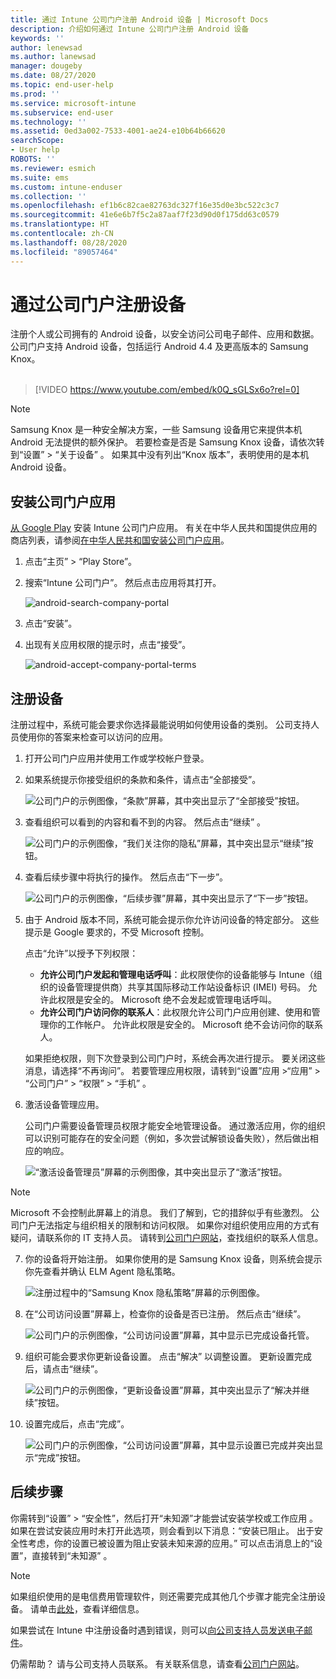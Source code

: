 ```yaml
---
title: 通过 Intune 公司门户注册 Android 设备 | Microsoft Docs
description: 介绍如何通过 Intune 公司门户注册 Android 设备
keywords: ''
author: lenewsad
ms.author: lanewsad
manager: dougeby
ms.date: 08/27/2020
ms.topic: end-user-help
ms.prod: ''
ms.service: microsoft-intune
ms.subservice: end-user
ms.technology: ''
ms.assetid: 0ed3a002-7533-4001-ae24-e10b64b66620
searchScope:
- User help
ROBOTS: ''
ms.reviewer: esmich
ms.suite: ems
ms.custom: intune-enduser
ms.collection: ''
ms.openlocfilehash: ef1b6c82cae82763dc327f16e35d0e3bc522c3c7
ms.sourcegitcommit: 41e6e6b7f5c2a87aaf7f23d90d0f175dd63c0579
ms.translationtype: HT
ms.contentlocale: zh-CN
ms.lasthandoff: 08/28/2020
ms.locfileid: "89057464"
---
```

# <a name="enroll-your-device-with-company-portal"></a>通过公司门户注册设备  
注册个人或公司拥有的 Android 设备，以安全访问公司电子邮件、应用和数据。 公司门户支持 Android 设备，包括运行 Android 4.4 及更高版本的 Samsung Knox。  
</br>
> [!VIDEO https://www.youtube.com/embed/k0Q_sGLSx6o?rel=0]

> [!NOTE]
> Samsung Knox 是一种安全解决方案，一些 Samsung 设备用它来提供本机 Android 无法提供的额外保护。 若要检查是否是 Samsung Knox 设备，请依次转到“设置” > “关于设备” 。 如果其中没有列出“Knox 版本”，表明使用的是本机 Android 设备。  

## <a name="install-company-portal-app"></a>安装公司门户应用  
[从 Google Play](https://play.google.com/store/apps/details?id=com.microsoft.windowsintune.companyportal) 安装 Intune 公司门户应用。 有关在中华人民共和国提供应用的商店列表，请参阅[在中华人民共和国安装公司门户应用](install-company-portal-android-china.md)。

1. 点击“主页” > “Play Store”。

2. 搜索“Intune 公司门户”。 然后点击应用将其打开。 

    ![android-search-company-portal](./media/and-cpinstall-1-search-cp.png)

4. 点击“安装”。

5. 出现有关应用权限的提示时，点击“接受”。  

    ![android-accept-company-portal-terms](./media/and-cpinstall-3-cp-accept.png)

## <a name="enroll-device"></a>注册设备  
注册过程中，系统可能会要求你选择最能说明如何使用设备的类别。 公司支持人员使用你的答案来检查可以访问的应用。  

1. 打开公司门户应用并使用工作或学校帐户登录。  

2. 如果系统提示你接受组织的条款和条件，请点击“全部接受”。  

   ![公司门户的示例图像，“条款”屏幕，其中突出显示了“全部接受”按钮。](./media/accept-terms-1911.png)  


3. 查看组织可以看到的内容和看不到的内容。 然后点击“继续”  。


    ![公司门户的示例图像，“我们关注你的隐私”屏幕，其中突出显示“继续”按钮。](./media/android-privacy-screen-1911.png)  
4. 查看后续步骤中将执行的操作。 然后点击“下一步”。  

    ![公司门户的示例图像，“后续步骤”屏幕，其中突出显示了“下一步”按钮。](./media/android-whats-next-1911.png)  


5. 由于 Android 版本不同，系统可能会提示你允许访问设备的特定部分。 这些提示是 Google 要求的，不受 Microsoft 控制。  

    点击“允许”以授予下列权限：  
    * **允许公司门户发起和管理电话呼叫**：此权限使你的设备能够与 Intune（组织的设备管理提供商）共享其国际移动工作站设备标识 (IMEI) 号码。 允许此权限是安全的。 Microsoft 绝不会发起或管理电话呼叫。  
    * **允许公司门户访问你的联系人**：此权限允许公司门户应用创建、使用和管理你的工作帐户。  允许此权限是安全的。 Microsoft 绝不会访问你的联系人。 

    如果拒绝权限，则下次登录到公司门户时，系统会再次进行提示。 要关闭这些消息，请选择“不再询问”。 若要管理应用权限，请转到“设置”应用 >“应用” > “公司门户” > “权限” > “手机”   。  

6. 激活设备管理应用。 

    公司门户需要设备管理员权限才能安全地管理设备。 通过激活应用，你的组织可以识别可能存在的安全问题（例如，多次尝试解锁设备失败），然后做出相应的响应。  

    ![“激活设备管理员”屏幕的示例图像，其中突出显示了“激活”按钮。](./media/activate-device-administrator-1911.png)  

> [!NOTE]
> Microsoft 不会控制此屏幕上的消息。 我们了解到，它的措辞似乎有些激烈。 公司门户无法指定与组织相关的限制和访问权限。 如果你对组织使用应用的方式有疑问，请联系你的 IT 支持人员。 请转到[公司门户网站](https://go.microsoft.com/fwlink/?linkid=2010980)，查找组织的联系人信息。  


7. 你的设备将开始注册。 如果你使用的是 Samsung Knox 设备，则系统会提示你先查看并确认 ELM Agent 隐私策略。   

    ![注册过程中的“Samsung Knox 隐私策略”屏幕的示例图像。](./media/and-enroll-7-knox-privacy-policy.png)  

8. 在“公司访问设置”屏幕上，检查你的设备是否已注册。 然后点击“继续”。  

    ![公司门户的示例图像，“公司访问设置”屏幕，其中显示已完成设备托管。](./media/update-settings-1911.png)  

9. 组织可能会要求你更新设备设置。 点击“解决”  以调整设置。 更新设置完成后，请点击“继续”。  

   ![公司门户的示例图像，“更新设备设置”屏幕，其中突出显示了“解决并继续”按钮。](./media/resolve-settings-1911.png)  

10. 设置完成后，点击“完成”。    

    ![公司门户的示例图像，“公司访问设置”屏幕，其中显示设置已完成并突出显示“完成”按钮。](./media/android-enrollment-done-1911.png) 

## <a name="next-steps"></a>后续步骤  

你需转到“设置” > “安全性”，然后打开“未知源”才能尝试安装学校或工作应用  。 如果在尝试安装应用时未打开此选项，则会看到以下消息：“安装已阻止。 出于安全性考虑，你的设置已被设置为阻止安装未知来源的应用。” 可以点击消息上的“设置”，直接转到“未知源” 。  

> [!Note]
> 如果组织使用的是电信费用管理软件，则还需要完成其他几个步骤才能完全注册设备。 请单击[此处](enroll-your-device-with-telecom-expense-management-android.md)，查看详细信息。

如果尝试在 Intune 中注册设备时遇到错误，则可以[向公司支持人员发送电子邮件](send-logs-to-your-it-admin-by-email-android.md)。  

仍需帮助？ 请与公司支持人员联系。 有关联系信息，请查看[公司门户网站](https://go.microsoft.com/fwlink/?linkid=2010980)。  